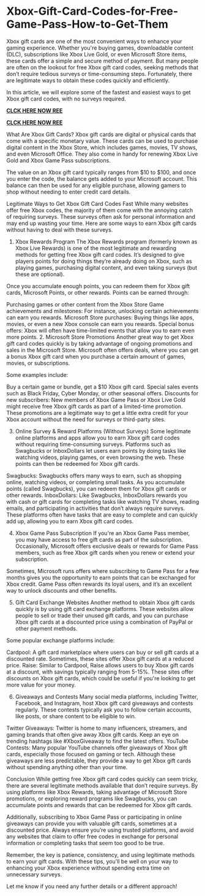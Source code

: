 # Xbox-Gift-Card-Codes-for-Free-Game-Pass-How-to-Get-Them
Xbox gift cards are one of the most convenient ways to enhance your gaming experience. Whether you're buying games, downloadable content (DLC), subscriptions like Xbox Live Gold, or even Microsoft Store items, these cards offer a simple and secure method of payment. But many people are often on the lookout for free Xbox gift card codes, seeking methods that don’t require tedious surveys or time-consuming steps. Fortunately, there are legitimate ways to obtain these codes quickly and efficiently.

In this article, we will explore some of the fastest and easiest ways to get Xbox gift card codes, with no surveys required.

**[CLCK HERE NOW REE](https://tinyurl.com/xboxgiftcard2025)**

**[CLCK HERE NOW REE](https://tinyurl.com/xboxgiftcard2025)**

What Are Xbox Gift Cards?
Xbox gift cards are digital or physical cards that come with a specific monetary value. These cards can be used to purchase digital content in the Xbox Store, which includes games, movies, TV shows, and even Microsoft Office. They also come in handy for renewing Xbox Live Gold and Xbox Game Pass subscriptions.

The value on an Xbox gift card typically ranges from $10 to $100, and once you enter the code, the balance gets added to your Microsoft account. This balance can then be used for any eligible purchase, allowing gamers to shop without needing to enter credit card details.

Legitimate Ways to Get Xbox Gift Card Codes Fast
While many websites offer free Xbox codes, the majority of them come with the annoying catch of requiring surveys. These surveys often ask for personal information and may end up wasting your time. Here are some ways to earn Xbox gift cards without having to deal with these surveys.

1. Xbox Rewards Program
The Xbox Rewards program (formerly known as Xbox Live Rewards) is one of the most legitimate and rewarding methods for getting free Xbox gift card codes. It’s designed to give players points for doing things they’re already doing on Xbox, such as playing games, purchasing digital content, and even taking surveys (but these are optional).

Once you accumulate enough points, you can redeem them for Xbox gift cards, Microsoft Points, or other rewards. Points can be earned through:

Purchasing games or other content from the Xbox Store
Game achievements and milestones: For instance, unlocking certain achievements can earn you rewards.
Microsoft Store purchases: Buying things like apps, movies, or even a new Xbox console can earn you rewards.
Special bonus offers: Xbox will often have time-limited events that allow you to earn even more points.
2. Microsoft Store Promotions
Another great way to get Xbox gift card codes quickly is by taking advantage of ongoing promotions and sales in the Microsoft Store. Microsoft often offers deals, where you can get a bonus Xbox gift card when you purchase a certain amount of games, movies, or subscriptions.

Some examples include:

Buy a certain game or bundle, get a $10 Xbox gift card.
Special sales events such as Black Friday, Cyber Monday, or other seasonal offers.
Discounts for new subscribers: New members of Xbox Game Pass or Xbox Live Gold might receive free Xbox gift cards as part of a limited-time promotion.
These promotions are a legitimate way to get a little extra credit for your Xbox account without the need for surveys or third-party sites.

3. Online Survey & Reward Platforms (Without Surveys)
Some legitimate online platforms and apps allow you to earn Xbox gift card codes without requiring time-consuming surveys. Platforms such as Swagbucks or InboxDollars let users earn points by doing tasks like watching videos, playing games, or even browsing the web. These points can then be redeemed for Xbox gift cards.

Swagbucks: Swagbucks offers many ways to earn, such as shopping online, watching videos, or completing small tasks. As you accumulate points (called Swagbucks), you can redeem them for Xbox gift cards or other rewards.
InboxDollars: Like Swagbucks, InboxDollars rewards you with cash or gift cards for completing tasks like watching TV shows, reading emails, and participating in activities that don’t always require surveys.
These platforms often have tasks that are easy to complete and can quickly add up, allowing you to earn Xbox gift card codes.

4. Xbox Game Pass Subscription
If you're an Xbox Game Pass member, you may have access to free gift cards as part of the subscription. Occasionally, Microsoft offers exclusive deals or rewards for Game Pass members, such as free Xbox gift cards when you renew or extend your subscription.

Sometimes, Microsoft runs offers where subscribing to Game Pass for a few months gives you the opportunity to earn points that can be exchanged for Xbox credit. Game Pass often rewards its loyal users, and it’s an excellent way to unlock discounts and other benefits.

5. Gift Card Exchange Websites
Another method to obtain Xbox gift cards quickly is by using gift card exchange platforms. These websites allow people to sell or trade their unused gift cards, and you can purchase Xbox gift cards at a discounted price using a combination of PayPal or other payment methods.

Some popular exchange platforms include:

Cardpool: A gift card marketplace where users can buy or sell gift cards at a discounted rate. Sometimes, these sites offer Xbox gift cards at a reduced price.
Raise: Similar to Cardpool, Raise allows users to buy Xbox gift cards at a discount, with savings typically ranging from 5-15%.
These sites offer discounts on Xbox gift cards, which could be useful if you're looking to get more value for your money.

6. Giveaways and Contests
Many social media platforms, including Twitter, Facebook, and Instagram, host Xbox gift card giveaways and contests regularly. These contests typically ask you to follow certain accounts, like posts, or share content to be eligible to win.

Twitter Giveaways: Twitter is home to many influencers, streamers, and gaming brands that often give away Xbox gift cards. Keep an eye on trending hashtags like #XboxGiveaway to find the latest offers.
YouTube Contests: Many popular YouTube channels offer giveaways of Xbox gift cards, especially those focused on gaming or tech.
Although these giveaways are less predictable, they provide a way to get Xbox gift cards without spending anything other than your time.

Conclusion
While getting free Xbox gift card codes quickly can seem tricky, there are several legitimate methods available that don’t require surveys. By using platforms like Xbox Rewards, taking advantage of Microsoft Store promotions, or exploring reward programs like Swagbucks, you can accumulate points and rewards that can be redeemed for Xbox gift cards.

Additionally, subscribing to Xbox Game Pass or participating in online giveaways can provide you with valuable gift cards, sometimes at a discounted price. Always ensure you’re using trusted platforms, and avoid any websites that claim to offer free codes in exchange for personal information or completing tasks that seem too good to be true.

Remember, the key is patience, consistency, and using legitimate methods to earn your gift cards. With these tips, you'll be well on your way to enhancing your Xbox experience without spending extra time on unnecessary surveys.

Let me know if you need any further details or a different approach!
